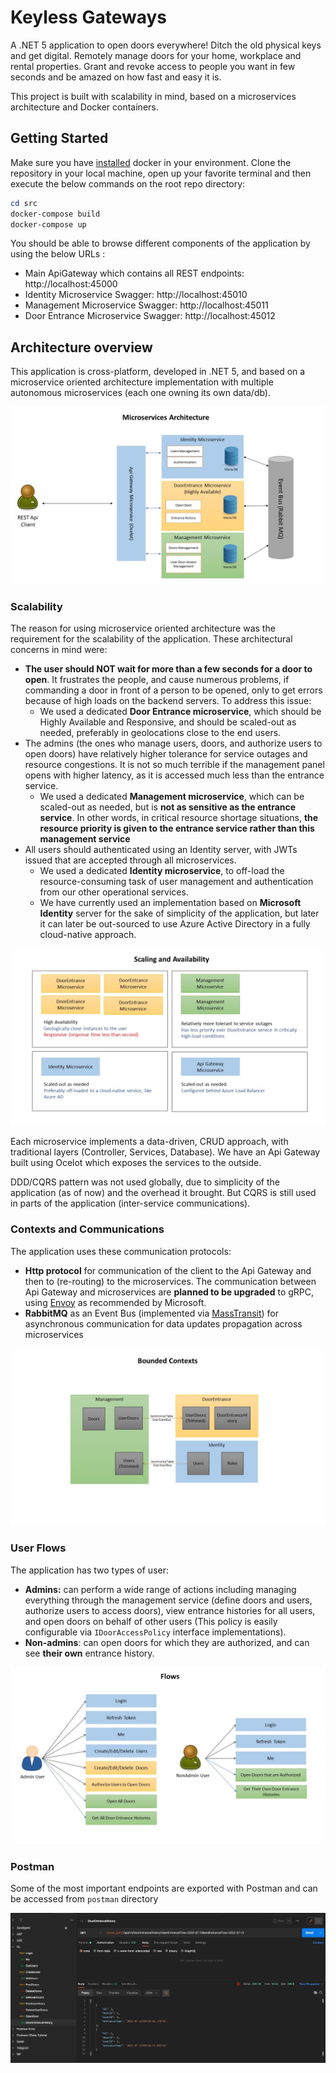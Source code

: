 # Keyless Gateways

A .NET 5 application to open doors everywhere! Ditch the old physical keys and get digital. Remotely manage doors for your home, workplace and rental properties. Grant and revoke access to people you want in few seconds and be amazed on how fast and easy it is.

This project is built with scalability in mind, based on a microservices architecture and Docker containers.

## Getting Started

Make sure you have [installed](https://docs.docker.com/docker-for-windows/install/) docker in your environment. Clone the repository in your local machine, open up your favorite terminal and then execute the below commands on the root repo directory:

```powershell
cd src
docker-compose build
docker-compose up
```

You should be able to browse different components of the application by using the below URLs :

- Main ApiGateway which contains all REST endpoints: http://localhost:45000
- Identity Microservice Swagger: http://localhost:45010
- Management Microservice Swagger: http://localhost:45011
- Door Entrance Microservice Swagger: http://localhost:45012

## Architecture overview

This application is cross-platform, developed in .NET 5, and based on a microservice oriented architecture implementation with multiple autonomous microservices (each one owning its own data/db).

![](https://raw.githubusercontent.com/vbearn/KeylessGateways/master/images/Slide1.JPG)

### Scalability

The reason for using microservice oriented architecture was the requirement for the scalability of the application. These architectural concerns in mind were:

- **The user should NOT wait for more than a few seconds for a door to open**. It frustrates the people, and cause numerous problems, if commanding a door in front of a person to be opened, only to get errors because of high loads on the backend servers. To address this issue:
  - We used a dedicated **Door Entrance microservice**, which should be Highly Available and Responsive, and should be scaled-out as needed, preferably in geolocations close to the end users.
- The admins (the ones who manage users, doors, and authorize users to open doors) have relatively higher tolerance for service outages and resource congestions. It is not so much terrible if the management panel opens with higher latency, as it is accessed much less than the entrance service.
  - We used a dedicated **Management microservice**, which can be scaled-out as needed, but is **not as sensitive as the entrance service**. In other words, in critical resource shortage situations, **the resource priority is given to the entrance service rather than this management service**
- All users should authenticated using an Identity server, with JWTs issued that are accepted through all microservices.
  - We used a dedicated **Identity microservice**, to off-load the resource-consuming task of user management and authentication from our other operational services.
  - We have currently used an implementation based on **Microsoft Identity** server for the sake of simplicity of the application, but later it can later be out-sourced to use Azure Active Directory in a fully cloud-native approach.

![](https://raw.githubusercontent.com/vbearn/KeylessGateways/master/images/Slide2.JPG)

Each microservice implements a data-driven, CRUD approach, with traditional layers (Controller, Services, Database). We have an Api Gateway built using Ocelot which exposes the services to the outside.

DDD/CQRS pattern was not used globally, due to simplicity of the application (as of now) and the overhead it brought. But CQRS is still used in parts of the application (inter-service communications).

### Contexts and Communications

The application uses these communication protocols:

- **Http protocol** for communication of the client to the Api Gateway and then to (re-routing) to the microservices. The communication between Api Gateway and microservices are **planned to be upgraded** to gRPC, using [Envoy](https://www.envoyproxy.io/) as recommended by Microsoft.
- **RabbitMQ** as an Event Bus (implemented via [MassTransit](https://masstransit-project.com/)) for asynchronous communication for data updates propagation across microservices

![](https://raw.githubusercontent.com/vbearn/KeylessGateways/master/images/Slide3.JPG)

### User Flows

The application has two types of user:

- **Admins:** can perform a wide range of actions including managing everything through the management service (define doors and users, authorize users to access doors), view entrance histories for all users, and open doors on behalf of other users (This policy is easily configurable via `IDoorAccessPolicy` interface implementations).
- **Non-admins**: can open doors for which they are authorized, and can see **their own** entrance history.

![](https://raw.githubusercontent.com/vbearn/KeylessGateways/master/images/Slide4.JPG)

### Postman

Some of the most important endpoints are exported with Postman and can be accessed from `postman` directory

![](https://raw.githubusercontent.com/vbearn/KeylessGateways/master/images/Slide5.JPG)
